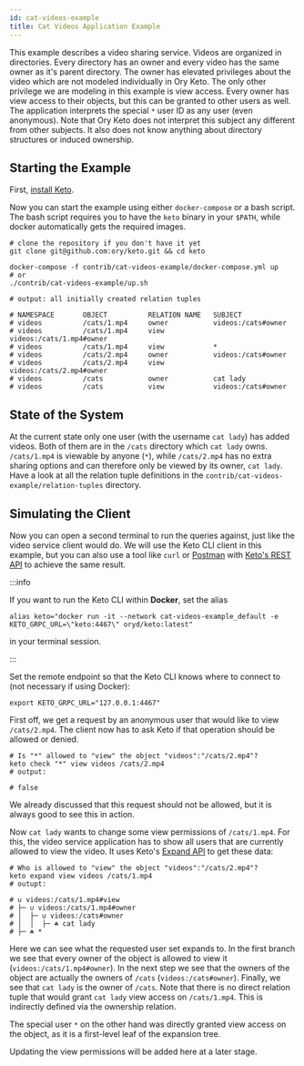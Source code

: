```yaml
---
id: cat-videos-example
title: Cat Videos Application Example
---
```


This example describes a video sharing service. Videos are organized in
directories. Every directory has an owner and every video has the same owner as
it's parent directory. The owner has elevated privileges about the video which
are not modeled individually in Ory Keto. The only other privilege we are
modeling in this example is view access. Every owner has view access to their
objects, but this can be granted to other users as well. The application
interprets the special `*` user ID as any user (even anonymous). Note that Ory
Keto does not interpret this subject any different from other subjects. It also
does not know anything about directory structures or induced ownership.

## Starting the Example

First, [install Keto](../install.md).

Now you can start the example using either `docker-compose` or a bash script.
The bash script requires you to have the `keto` binary in your `$PATH`, while
docker automatically gets the required images.

```shell
# clone the repository if you don't have it yet
git clone git@github.com:ory/keto.git && cd keto

docker-compose -f contrib/cat-videos-example/docker-compose.yml up
# or
./contrib/cat-videos-example/up.sh

# output: all initially created relation tuples

# NAMESPACE       OBJECT          RELATION NAME   SUBJECT
# videos          /cats/1.mp4     owner           videos:/cats#owner
# videos          /cats/1.mp4     view            videos:/cats/1.mp4#owner
# videos          /cats/1.mp4     view            *
# videos          /cats/2.mp4     owner           videos:/cats#owner
# videos          /cats/2.mp4     view            videos:/cats/2.mp4#owner
# videos          /cats           owner           cat lady
# videos          /cats           view            videos:/cats#owner
```

## State of the System

At the current state only one user (with the username `cat lady`) has added
videos. Both of them are in the `/cats` directory which `cat lady` owns.
`/cats/1.mp4` is viewable by anyone (`*`), while `/cats/2.mp4` has no extra
sharing options and can therefore only be viewed by its owner, `cat lady`. Have
a look at all the relation tuple definitions in the
`contrib/cat-videos-example/relation-tuples` directory.

## Simulating the Client

Now you can open a second terminal to run the queries against, just like the
video service client would do. We will use the Keto CLI client in this example,
but you can also use a tool like `curl` or [Postman](https://www.postman.com/)
with [Keto's REST API](../reference/api.mdx) to achieve the same result.

:::info

If you want to run the Keto CLI within **Docker**, set the alias

```shell
alias keto="docker run -it --network cat-videos-example_default -e KETO_GRPC_URL=\"keto:4467\" oryd/keto:latest"
```

in your terminal session.

:::

Set the remote endpoint so that the Keto CLI knows where to connect to (not
necessary if using Docker):

```shell
export KETO_GRPC_URL="127.0.0.1:4467"
```

First off, we get a request by an anonymous user that would like to view
`/cats/2.mp4`. The client now has to ask Keto if that operation should be
allowed or denied.

```shell
# Is "*" allowed to "view" the object "videos":"/cats/2.mp4"?
keto check "*" view videos /cats/2.mp4
# output:

# false
```

We already discussed that this request should not be allowed, but it is always
good to see this in action.

Now `cat lady` wants to change some view permissions of `/cats/1.mp4`. For this,
the video service application has to show all users that are currently allowed
to view the video. It uses Keto's [Expand API](/TODO) to get these data:

```shell
# Who is allowed to "view" the object "videos":"/cats/2.mp4"?
keto expand view videos /cats/1.mp4
# outupt:

# ∪ videos:/cats/1.mp4#view
# ├─ ∪ videos:/cats/1.mp4#owner
# │  ├─ ∪ videos:/cats#owner
# │  │  ├─ ☘ cat lady️
# ├─ ☘ *️
```

Here we can see what the requested user set expands to. In the first branch we
see that every owner of the object is allowed to view it
(`videos:/cats/1.mp4#owner`). In the next step we see that the owners of the
object are actually the owners of `/cats` (`videos:/cats#owner`). Finally, we
see that `cat lady` is the owner of `/cats`. Note that there is no direct
relation tuple that would grant `cat lady` view access on `/cats/1.mp4`. This is
indirectly defined via the ownership relation.

The special user `*` on the other hand was directly granted view access on the
object, as it is a first-level leaf of the expansion tree.

<!--TODO-->

Updating the view permissions will be added here at a later stage.
